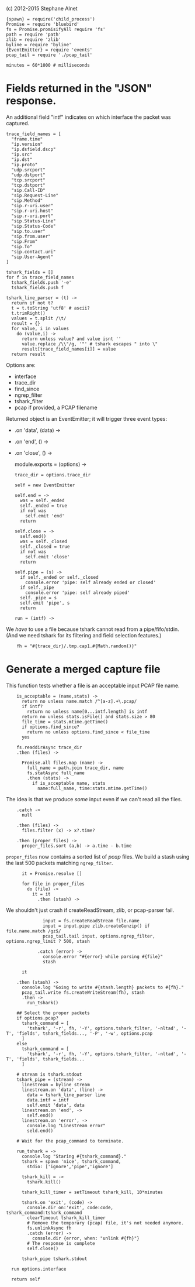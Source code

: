 (c) 2012-2015 Stephane Alnet

    {spawn} = require('child_process')
    Promise = require 'bluebird'
    fs = Promise.promisifyAll require 'fs'
    path = require 'path'
    zlib = require 'zlib'
    byline = require 'byline'
    {EventEmitter} = require 'events'
    pcap_tail = require './pcap_tail'

    minutes = 60*1000 # milliseconds

# Fields returned in the "JSON" response.
An additional field "intf" indicates on which interface
the packet was captured.

    trace_field_names = [
      "frame.time"
      "ip.version"
      "ip.dsfield.dscp"
      "ip.src"
      "ip.dst"
      "ip.proto"
      "udp.srcport"
      "udp.dstport"
      "tcp.srcport"
      "tcp.dstport"
      "sip.Call-ID"
      "sip.Request-Line"
      "sip.Method"
      "sip.r-uri.user"
      "sip.r-uri.host"
      "sip.r-uri.port"
      "sip.Status-Line"
      "sip.Status-Code"
      "sip.to.user"
      "sip.from.user"
      "sip.From"
      "sip.To"
      "sip.contact.uri"
      "sip.User-Agent"
    ]

    tshark_fields = []
    for f in trace_field_names
      tshark_fields.push '-e'
      tshark_fields.push f

    tshark_line_parser = (t) ->
      return if not t?
      t = t.toString 'utf8' # ascii?
      t.trimRight()
      values = t.split /\t/
      result = {}
      for value, i in values
        do (value,i) ->
          return unless value? and value isnt ''
          value.replace /\\"/g, '"' # tshark escapes " into \"
          result[trace_field_names[i]] = value
      return result

Options are:
- interface
- trace_dir
- find_since
- ngrep_filter
- tshark_filter
- pcap          if provided, a PCAP filename

Returned object is an EventEmitter;
it will trigger three event types:
- .on 'data', (data) ->
- .on 'end', () ->
- .on 'close', () ->

    module.exports = (options) ->

      trace_dir = options.trace_dir

      self = new EventEmitter

      self.end = ->
        was = self._ended
        self._ended = true
        if not was
          self.emit 'end'
        return

      self.close = ->
        self.end()
        was = self._closed
        self._closed = true
        if not was
          self.emit 'close'
        return

      self.pipe = (s) ->
        if self._ended or self._closed
          console.error 'pipe: self already ended or closed'
        if self._pipe
          console.error 'pipe: self already piped'
        self._pipe = s
        self.emit 'pipe', s
        return

      run = (intf) ->

We _have_ to use a file because tshark cannot read from a pipe/fifo/stdin.
(And we need tshark for its filtering and field selection features.)

        fh = "#{trace_dir}/.tmp.cap1.#{Math.random()}"

# Generate a merged capture file

This function tests whether a file is an acceptable input PCAP file name.

        is_acceptable = (name,stats) ->
          return no unless name.match /^[a-z].+\.pcap/
          if intf?
            return no unless name[0...intf.length] is intf
          return no unless stats.isFile() and stats.size > 80
          file_time = stats.mtime.getTime()
          if options.find_since?
            return no unless options.find_since < file_time
          yes

        fs.readdirAsync trace_dir
        .then (files) ->

          Promise.all files.map (name) ->
            full_name = path.join trace_dir, name
            fs.statAsync full_name
            .then (stats) ->
              if is_acceptable name, stats
                name:full_name, time:stats.mtime.getTime()

The idea is that we produce _some_ input even if we can't read all the files.

        .catch ->
          null

        .then (files) ->
          files.filter (x) -> x?.time?

        .then (proper_files) ->
          proper_files.sort (a,b) -> a.time - b.time

`proper_files` now contains a sorted list of *pcap* files.
We build a stash using the last 500 packets matching `ngrep_filter`.

          it = Promise.resolve []

          for file in proper_files
            do (file) ->
              it = it
                .then (stash) ->

We shouldn't just crash if createReadStream, zlib, or pcap-parser fail.

                  input = fs.createReadStream file.name
                  input = input.pipe zlib.createGunzip() if file.name.match /gz$/
                  pcap_tail.tail input, options.ngrep_filter, options.ngrep_limit ? 500, stash

                .catch (error) ->
                  console.error "#{error} while parsing #{file}"
                  stash

          it

        .then (stash) ->
          console.log "Going to write #{stash.length} packets to #{fh}."
          pcap_tail.write fs.createWriteStream(fh), stash
          .then ->
            run_tshark()

        ## Select the proper packets
        if options.pcap?
          tshark_command = [
            'tshark', '-r', fh, '-Y', options.tshark_filter, '-nltad', '-T', 'fields', tshark_fields..., '-P', '-w', options.pcap
          ]
        else
          tshark_command = [
            'tshark', '-r', fh, '-Y', options.tshark_filter, '-nltad', '-T', 'fields', tshark_fields...
          ]

        # stream is tshark.stdout
        tshark_pipe = (stream) ->
          linestream = byline stream
          linestream.on 'data', (line) ->
            data = tshark_line_parser line
            data.intf = intf
            self.emit 'data', data
          linestream.on 'end', ->
            self.end()
          linestream.on 'error', ->
            console.log "Linestream error"
            seld.end()

        # Wait for the pcap_command to terminate.

        run_tshark = ->
          console.log "Staring #{tshark_command}."
          tshark = spawn 'nice', tshark_command,
            stdio: ['ignore','pipe','ignore']

          tshark_kill = ->
            tshark.kill()

          tshark_kill_timer = setTimeout tshark_kill, 10*minutes

          tshark.on 'exit', (code) ->
            console.dir on:'exit', code:code, tshark_command:tshark_command
            clearTimeout tshark_kill_timer
            # Remove the temporary (pcap) file, it's not needed anymore.
            fs.unlinkAsync fh
            .catch (error) ->
              console.dir {error, when: "unlink #{fh}"}
            # The response is complete
            self.close()

          tshark_pipe tshark.stdout

      run options.interface

      return self
